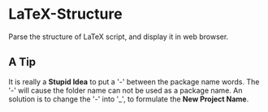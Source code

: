 # LaTeX-Structure

Parse the structure of LaTeX script, and display it in web browser.

## A Tip

It is really a **Stupid Idea** to put a '-' between the package name words.
The '-' will cause the folder name can not be used as a package name.
An solution is to change the '-' into '\_', to formulate the **New Project Name**.
